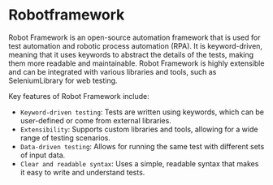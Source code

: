 # Robotframework

Robot Framework is an open-source automation framework that is used for test automation and robotic process automation (RPA). It is keyword-driven, meaning that it uses keywords to abstract the details of the tests, making them more readable and maintainable. Robot Framework is highly extensible and can be integrated with various libraries and tools, such as SeleniumLibrary for web testing.

Key features of Robot Framework include:

- `Keyword-driven testing`: Tests are written using keywords, which can be user-defined or come from external libraries.
- `Extensibility`: Supports custom libraries and tools, allowing for a wide range of testing scenarios.
- `Data-driven testing`: Allows for running the same test with different sets of input data.
- `Clear and readable syntax`: Uses a simple, readable syntax that makes it easy to write and understand tests.

